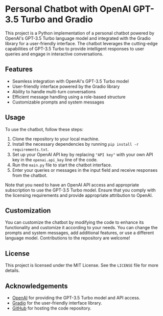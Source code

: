 
# Personal Chatbot with OpenAI GPT-3.5 Turbo and Gradio

This project is a Python implementation of a personal chatbot powered by OpenAI's GPT-3.5 Turbo language model and integrated with the Gradio library for a user-friendly interface. The chatbot leverages the cutting-edge capabilities of GPT-3.5 Turbo to provide intelligent responses to user queries and engage in interactive conversations.

## Features
- Seamless integration with OpenAI's GPT-3.5 Turbo model
- User-friendly interface powered by the Gradio library
- Ability to handle multi-turn conversations
- Efficient message handling using a role-based structure
- Customizable prompts and system messages

## Usage
To use the chatbot, follow these steps:

1. Clone the repository to your local machine.
2. Install the necessary dependencies by running `pip install -r requirements.txt`.
3. Set up your OpenAI API key by replacing `"API key"` with your own API key in the `openai.api_key` line of the code.
4. Run the `main.py` file to start the chatbot interface.
5. Enter your queries or messages in the input field and receive responses from the chatbot.

Note that you need to have an OpenAI API access and appropriate subscription to use the GPT-3.5 Turbo model. Ensure that you comply with the licensing requirements and provide appropriate attribution to OpenAI.

## Customization
You can customize the chatbot by modifying the code to enhance its functionality and customize it according to your needs. You can change the prompts and system messages, add additional features, or use a different language model. Contributions to the repository are welcome!

## License
This project is licensed under the MIT License. See the `LICENSE` file for more details.

## Acknowledgements
- [OpenAI](https://openai.com/) for providing the GPT-3.5 Turbo model and API access.
- [Gradio](https://www.gradio.app/) for the user-friendly interface library.
- [GitHub](https://github.com/) for hosting the code repository.

